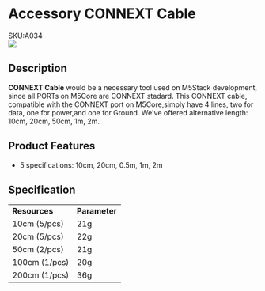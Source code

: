 # Accessory CONNEXT Cable

<div class="badge badge-pill badge-primary product_sku_tag">SKU:A034</div>

<div class="product_pic"><img src="assets/img/product_pics/accessory/grove_cable_01.webp"></div>

## Description

**CONNEXT Cable** would be a necessary tool used on M5Stack development, since all PORTs on M5Core are CONNEXT stadard. This CONNEXT cable, compatible with the CONNEXT port on M5Core,simply have 4 lines, two for data, one for power,and one for Ground. We've offered alternative  length: 10cm, 20cm, 50cm, 1m, 2m.

## Product Features

-  5 specifications: 10cm, 20cm, 0.5m, 1m, 2m

## Specification

<table>
   <tr style="font-weight:bold">
      <td>Resources</td>
      <td>Parameter</td>
   </tr>
   <tr>
      <td>10cm (5/pcs)</td>
      <td>21g</td>
   </tr>
   <tr>
      <td>20cm (5/pcs)</td>
      <td>22g</td>
   </tr>
   <tr>
      <td>50cm (2/pcs)</td>
      <td>21g</td>
   </tr>
   <tr>
      <td>100cm (1/pcs)</td>
      <td>20g</td>
   </tr>
   <tr>
      <td>200cm (1/pcs)</td>
      <td>36g</td>
   </tr>
 </table>
     
<script>

   var purchase_link = 'https://m5stack.com/collections/m5-accessory/products/4pin-buckled-CONNEXT-cable';

   anchor_search(purchase_link);
   scrollFunc();

</script>